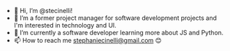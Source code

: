 - 👋 Hi, I’m @stecinelli!
- 👀 I’m a former project manager for software development projects and I'm interested in technology and UI.
- 🌱 I’m currently a software developer learning more about JS and Python.
- 📫 How to reach me stephaniecinelli@gmail.com 😊

<!---
stecinelli is a ✨ special ✨ repository because its `README.md` (this file) appears on your GitHub profile.
You can click the Preview link to take a look at your changes.
--->

